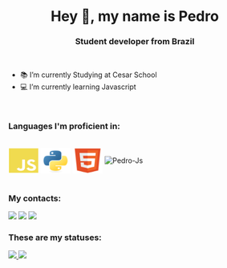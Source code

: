 <h1 align="center" style="font-size: 28px; font-weight: bold;">Hey 👋, my name is Pedro</h1>
<h3 align="center">Student developer from Brazil</h3>

<br>

- 📚 I’m currently Studying at Cesar School
- 💻 I’m currently learning Javascript
<br>
<h3>Languages I'm proficient in:</h3>
  <div style="display: inline_block"><br>
    <img align="center" alt="Pedro-Js" height="50" width="60" src="https://raw.githubusercontent.com/devicons/devicon/master/icons/javascript/javascript-plain.svg">
    <img align="center" alt="Pedro-Python" height="50" width="60" src="https://raw.githubusercontent.com/devicons/devicon/master/icons/python/python-original.svg">
    <img align="center" alt="Pedro-HTML" height="50" width="60" src="https://raw.githubusercontent.com/devicons/devicon/master/icons/html5/html5-original.svg">
    <img align="center" alt="Pedro-Js" height="50" width="60" src="https://cdn.jsdelivr.net/gh/devicons/devicon@latest/icons/c/c-original.svg" /> 
</div>
<br>
<h3>My contacts:</h3>
<div> 
  <a href="https://instagram.com/pedrolir_a" target="_blank"><img src="https://img.shields.io/badge/-Instagram-%23E4405F?style=for-the-badge&logo=instagram&logoColor=white" target="_blank"></a>
  <a href = "mailto:pedrolira.2004@gmail.com"><img src=https://img.shields.io/badge/Gmail-D14836?style=for-the-badge&logo=gmail&logoColor=white></a>
  <a href="https://www.linkedin.com/in/pedro-lira-323598282" target="_blank"><img src="https://img.shields.io/badge/-LinkedIn-%230077B5?style=for-the-badge&logo=linkedin&logoColor=white" target="_blank"></a> 
  
</div>

<h3>These are my statuses:</h3>

</div>
  <a href="https://github.com/Pedrolira16">
  <img height="180em" src="https://github-readme-stats.vercel.app/api?username=Pedrolira16&show_icons=true&theme=dark&include_all_commits=true&count_private=true"/>
  <img height="180em" src="https://github-readme-stats.vercel.app/api/top-langs/?username=Pedrolira16&layout=compact&langs_count=7&theme=dark"/>
</div>
